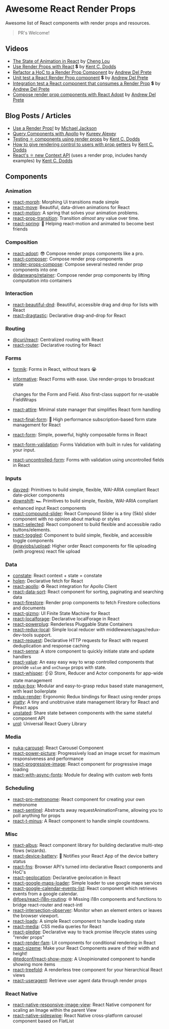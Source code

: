 # Awesome React Render Props

Awesome list of React components with render props and resources.

> PR's Welcome!

## Videos

* [The State of Animation in React](https://www.youtube.com/watch?v=1tavDv5hXpo) by [Cheng Lou](https://twitter.com/_chenglou)
* [Use Render Props with React](https://egghead.io/lessons/react-use-render-props-with-react) 💲 by [Kent C. Dodds](https://twitter.com/kentcdodds)
* [Refactor a HoC to a Render Prop Component](https://egghead.io/lessons/react-refactor-a-higher-order-component-to-a-render-prop-component) by [Andrew Del Prete](https://twitter.com/andrewdelprete)
* [Unit test a React Render Prop component](https://egghead.io/lessons/react-unit-test-a-react-render-prop-component) 💲 by [Andrew Del Prete](https://twitter.com/andrewdelprete)
* [Integration test a React component that consumes a Render Prop](https://egghead.io/lessons/react-integration-test-a-react-component-that-consumes-a-render-prop) 💲 by [Andrew Del Prete](https://twitter.com/andrewdelprete)
* [Compose render prop components with React Adopt](https://egghead.io/lessons/react-compose-render-prop-components-with-react-adopt) by [Andrew Del Prete](https://twitter.com/andrewdelprete)

## Blog Posts / Articles

* [Use a Render Prop!](https://cdb.reacttraining.com/use-a-render-prop-50de598f11ce) by [Michael Jackson](https://twitter.com/mjackson)
* [Query Components with Apollo](https://dev-blog.apollodata.com/query-components-with-apollo-ec603188c157) by [Kureev Alexey](https://twitter.com/kureevalexey)
* [Testing ⚛️ components using render props](https://blog.kentcdodds.com/5623ab1814c) by [Kent C. Dodds](https://twitter.com/kentcdodds)
* [How to give rendering control to users with prop getters](https://blog.kentcdodds.com/549eaef76acf) by [Kent C. Dodds](https://twitter.com/kentcdodds)
* [React's ⚛️ new Context API](https://medium.com/dailyjs/reacts--new-context-api-70c9fe01596b) (uses a render prop, includes handy examples) by [Kent C. Dodds](https://twitter.com/kentcdodds)

## Components

### Animation

* [react-morph](https://github.com/brunnolou/react-morph): Morphing Ui transitions made simple
* [react-move](https://github.com/react-tools/react-move): Beautiful, data-driven animations for React
* [react-motion](https://github.com/chenglou/react-motion): A spring that solves your animation problems.
* [react-prop-transition](https://github.com/imranolas/react-prop-transition): Transition _almost_ any value over time.
* [react-spring](https://github.com/drcmda/react-spring): 🙌 Helping react-motion and animated to become best friends

### Composition

* [react-adopt](https://github.com/pedronauck/react-adopt): 😎 Compose render props components like a pro.
* [react-composer](https://github.com/jmeas/react-composer): Compose render prop components
* [render-props-compose](https://github.com/gnapse/render-props-compose): Compose several nested render prop components into one
* [@danwang/retainer](https://github.com/danwang/retainer): Compose render prop components by lifting computation into containers

### Interaction

* [react-beautiful-dnd](https://github.com/atlassian/react-beautiful-dnd): Beautiful, accessible drag and drop for lists with React
* [react-dragtastic](https://github.com/chrisjpatty/react-dragtastic): Declarative drag-and-drop for React

### Routing

* [@curi/react](https://curi.js.org/packages/@curi/react): Centralized routing with React
* [react-router](https://github.com/reacttraining/react-router): Declarative routing for React

### Forms

* [formik](https://github.com/jaredpalmer/formik): Forms in React, without tears 😭
* [informative](https://github.com/bradwestfall/informative): React Forms with ease. Use render-props to broadcast state

  changes for the Form and Field. Also first-class support for re-usable FieldWraps

* [react-attire](https://github.com/gianmarcotoso/react-attire): Minimal state manager that simplifies React form handling
* [react-final-form](https://github.com/final-form/react-final-form): 🏁 High performance subscription-based form state management for React
* [react-form](https://github.com/react-tools/react-form): Simple, powerful, highly composable forms in React
* [react-form-validation](https://github.com/semmiverian/react-form-validation): Forms Validation with built in rules for validating your input.
* [react-uncontrolled-form](https://github.com/ericvaladas/react-uncontrolled-form): Forms with validation using uncontrolled fields in React

### Inputs

* [dayzed](https://github.com/deseretdigital/dayzed): Primitives to build simple, flexible, WAI-ARIA compliant React date-picker components
* [downshift](https://github.com/paypal/downshift): 🏎 Primitives to build simple, flexible, WAI-ARIA compliant enhanced input React components
* [react-compound-slider](https://github.com/sghall/react-compound-slider): React Compound Slider is a tiny (5kb) slider component with no opinion about markup or styles
* [react-selected](https://github.com/jxom/react-selected): React component to build flexible and accessible radio buttons/elements.
* [react-toggled](https://github.com/kentcdodds/react-toggled): Component to build simple, flexible, and accessible toggle components
* [@navjobs/upload](https://github.com/navjobs/upload): Higher order React components for file uploading (with progress) react file upload

### Data

* [constate](https://github.com/diegohaz/constate): React context + state = constate
* [holen](https://github.com/tkh44/holen): Declarative fetch for React
* [react-apollo](https://github.com/apollographql/react-apollo): ♻️ React integration for Apollo Client
* [react-data-sort](https://github.com/corjen/react-data-sort): React component for sorting, paginating and searching data
* [react-firestore](https://github.com/green-arrow/react-firestore): Render prop components to fetch Firestore collections and documents
* [react-gizmo](https://github.com/KadoBOT/react-gizmo): UI Finite State Machine for React
* [react-localforage](https://github.com/tkh44/react-localforage): Declarative localForage in React
* [react-powerplug](https://github.com/renatorib/react-powerplug): Renderless Pluggable State Containers
* [react-redux-local](https://github.com/imflavio/react-redux-local): Simple local reducer with middleware/sagas/redux-dev-tools support.
* [react-request](https://github.com/jmeas/react-request): Declarative HTTP requests for React with request deduplication and response caching
* [react-senna](https://github.com/collardeau/react-senna): A store component to quickly initiate state and update handlers
* [react-value](https://github.com/JedWatson/react-value): An easy easy way to wrap controlled components that provide `value` and `onChange` props with state.
* [react-whisper](https://github.com/arturkulig/react-whisper): ☝️😮 Store, Reducer and Actor components for app-wide state management
* [redux-box](https://github.com/anish000kumar/redux-box): Modular and easy-to-grasp redux based state management, with least boilerplate
* [redux-render](https://github.com/jsonnull/redux-render): Ergonomic Redux bindings for React using render props
* [statty](https://github.com/vesparny/statty): A tiny and unobtrusive state management library for React and Preact apps
* [unstated](https://github.com/thejameskyle/unstated): Share state between components with the same stateful component API
* [urql](https://github.com/FormidableLabs/urql): Universal React Query Library

### Media

* [nuka-carousel](https://github.com/FormidableLabs/nuka-carousel): React Carousel Component
* [react-power-picture](https://github.com/tvthatsme/react-power-picture): Progressively load an image srcset for maximum responsiveness and performance
* [react-progressive-image](https://github.com/FormidableLabs/react-progressive-image): React component for progressive image loading
* [react-with-async-fonts](https://github.com/sergeybekrin/react-with-async-fonts): Module for dealing with custom web fonts

### Scheduling

* [react-pro-metronome](https://github.com/rigobauer/react-pro-metronome): React component for creating your own metronome
* [react-sentinel](https://github.com/YurkaninRyan/react-sentinel): Abstracts away requestAnimationFrame, allowing you to poll anything for props
* [react-t-minus](https://github.com/jxom/react-t-minus): A React component to handle simple countdowns.

### Misc

* [react-albus](https://github.com/americanexpress/react-albus): React component library for building declarative multi-step flows (wizards).
* [react-device-battery](https://github.com/zanonnicola/react-device-battery): 🔋 Notifies your React App of the device battery status
* [react-fns](https://github.com/jaredpalmer/react-fns): Browser API's turned into declarative React components and HoC's
* [react-geolocation](https://github.com/tkh44/react-geolocation): Declarative geolocation in React
* [react-google-maps-loader](https://github.com/xuopled/react-google-maps-loader): Simple loader to use google maps services
* [react-google-calendar-events-list](https://github.com/VinSpee/react-gcal-events-list): React component which retrieves events from a google calendar.
* [@foes/react-i18n-routing](https://github.com/FriendsOfECMAScript/ReactI18nRouting): 🌐 Missing i18n components and functions to bridge react-router and react-intl
* [react-intersection-observer](https://github.com/thebuilder/react-intersection-observer): Monitor when an element enters or leaves the browser viewport.
* [react-loads](https://github.com/jxom/react-loads): A simple React component to handle loading state
* [react-media](https://github.com/reacttraining/react-media): CSS media queries for React
* [react-pledge](https://github.com/petergombos/react-pledge): Declarative way to track promise lifecycle states using "render props"
* [react-render-fam](https://github.com/danieldelcore/react-render-fam): Lit components for conditional rendering in React
* [react-sizeme](https://github.com/ctrlplusb/react-sizeme): Make your React Components aware of their width and height!
* [@tedconf/react-show-more](https://github.com/tedconf/react-show-more): A Unopinionated component to handle showing more items
* [react-treefold](https://github.com/gnapse/react-treefold): A renderless tree component for your hierarchical React views
* [react-useragent](https://github.com/jonstuebe/react-useragent): Retrieve user agent data through render props

### React Native

* [react-native-responsive-image-view](https://github.com/wKovacs64/react-native-responsive-image-view): React Native component for scaling an Image within the parent View
* [react-native-sideswipe](https://github.com/kkemple/react-native-sideswipe): React Native cross-platform carousel component based on FlatList
